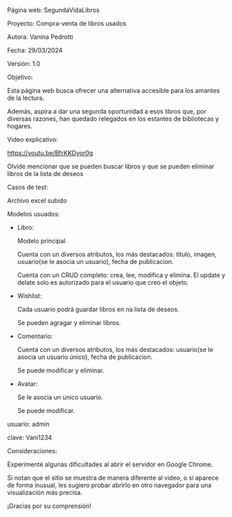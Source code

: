 Página web: SegundaVidaLibros

Proyecto: Compra-venta de libros usados


Autora: Vanina Pedrotti

Fecha: 29/03/2024

Versión: 1.0


Objetivo:

Esta página web busca ofrecer una alternativa accesible para los amantes de la lectura.

Además, aspira a dar una segunda oportunidad a esos libros que, por diversas razones, han quedado relegados en los estantes de bibliotecas y hogares.


Video explicativo:

https://youtu.be/BfrKKDyor0g

Olvide mencionar que se pueden buscar libros y que se pueden eliminar libros de la lista de deseos


Casos de test:

Archivo excel subido


Modelos usuados:

- Libro:

    Modelo principal
  
    Cuenta con un diversos atributos, los más destacados: título, imagen, usuario(se le asocia un usuario), fecha de publicacion.
  
    Cuenta con un CRUD completo: crea, lee, modifica y elimina. El update y delate solo es autorizado para el usuario que creo el objeto.
  

- Wishlist:

    Cada usuario podrá guardar libros en na lista de deseos.
  
    Se pueden agragar y eliminar libros.
  

- Comentario:

    Cuenta con un diversos atributos, los más destacados: usuario(se le asocia un usuario único), fecha de publicacion.
  
    Se puede modificar y eliminar.
  

- Avatar:

    Se le asocia un unico usuario.
  
    Se puede modificar.
  

usuario: admin

clave: Vani1234


Consideraciones:

Experimenté algunas dificultades al abrir el servidor en Google Chrome. 

Si notan que el sitio se muestra de manera diferente al video, o si aparece de forma inusual, les sugiero probar abrirlo en otro navegador para una visualización más precisa.

¡Gracias por su comprensión!
